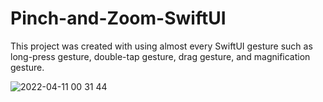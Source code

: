 # Pinch-and-Zoom-SwiftUI
This project was created with using almost every SwiftUI gesture such as long-press gesture, double-tap gesture, drag gesture, and magnification gesture.


![2022-04-11 00 31 44](https://user-images.githubusercontent.com/74758238/162638615-46a8332b-92c2-4fd0-acad-3deb021280df.jpg)
